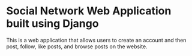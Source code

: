 # Social Network Web Application built using Django
This is a web application that allows users to create an account and then post, follow, like posts, and browse posts on the website.
